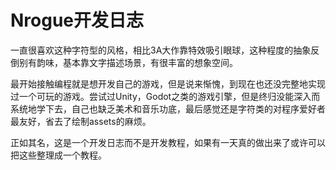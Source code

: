 # Nrogue开发日志

一直很喜欢这种字符型的风格，相比3A大作靠特效吸引眼球，这种程度的抽象反倒别有韵味，基本靠文字描述场景，有很丰富的想象空间。

最开始接触编程就是想开发自己的游戏，但是说来惭愧，到现在也还没完整地实现过一个可玩的游戏。尝试过Unity，Godot之类的游戏引擎，但是终归没能深入而系统地学下去，自己也缺乏美术和音乐功底，最后感觉还是字符类的对程序爱好者最友好，省去了绘制assets的麻烦。

正如其名，这是一个开发日志而不是开发教程，如果有一天真的做出来了或许可以把这些整理成一个教程。
